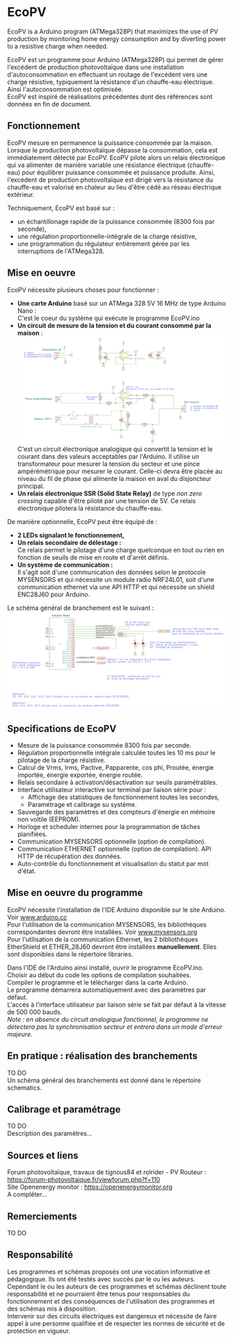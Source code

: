 # EcoPV
EcoPV is a Arduino program (ATMega328P) that maximizes the use of PV production by monitoring home energy consumption and by diverting power to a resistive charge when needed.  
 
EcoPV est un programme pour Arduino (ATMega328P) qui permet de gérer l'excédent de production photovoltaïque dans une installation d'autoconsommation en effectuant un routage de l'excédent vers une charge résistive, typiquement la résistance d'un chauffe-eau électrique. Ainsi l'autoconsommation est optimisée.  
EcoPV est inspiré de réalisations précédentes dont des références sont données en fin de document.  

## Fonctionnement  
EcoPV mesure en permanence la puissance consommée par la maison. Lorsque le production photovoltaïque dépasse la consommation, cela est immédiatement détecté par EcoPV. EcoPV pilote alors un relais électronique qui va alimenter de manière variable une résistance électrique (chauffe-eau) pour équilibrer puissance consommée et puissance produite. Ainsi, l'excédent de production photovoltaïque est dirigé vers la résistance du chauffe-eau et valorisé en chaleur au lieu d'être cédé au réseau électrique extérieur.  
  
Techniquement, EcoPV est basé sur :  
* un échantillonage rapide de la puissance consommée (8300 fois par seconde),  
* une régulation proportionnelle-intégrale de la charge résistive,  
* une programmation du régulateur entièrement gérée par les interruptions de l'ATMega328.  
  
## Mise en oeuvre  
EcoPV nécessite plusieurs choses pour fonctionner :  
* **Une carte Arduino** basé sur un ATMega 328 5V 16 MHz de type Arduino Nano :  
C'est le coeur du système qui exécute le programme EcoPV.ino  
* **Un circuit de mesure de la tension et du courant consommé par la maison** :  
![EcoPV Analog circuit](schematics/EcoPV_analog.png)
C'est un circuit électronique analogique qui convertit la tension et le courant dans des valeurs acceptables par l'Arduino. Il utilise un transformateur pour mesurer la tension du secteur et une pince ampérémétrique pour mesurer le courant. Celle-ci devra être placée au niveau du fil de phase qui alimente la maison en aval du disjoncteur principal.  
* **Un relais électronique SSR (Solid State Relay)** de type *non zero crossing* capable d'être piloté par une tension de 5V. Ce relais électronique pilotera la résistance du chauffe-eau.  
  
De manière optionnelle, EcoPV peut être équipé de :  
* **2 LEDs signalant le fonctionnement,**  
* **Un relais secondaire de délestage :**  
Ce relais permet le pilotage d'une charge quelconque en tout ou rien en fonction de seuils de mise en route et d'arrêt définis.  
* **Un système de communication :**  
Il s'agit soit d'une communication des données selon le protocole MYSENSORS et qui nécessite un module radio NRF24L01, soit d'une communication ethernet via une API HTTP et qui nécessite un shield ENC28J60 pour Arduino.  
  
Le schéma général de branchement est le suivant :  
![EcoPV overview](schematics/EcoPV_arduinoNano.png)
  
## Specifications de EcoPV  
* Mesure de la puissance consommée 8300 fois par seconde.  
* Régulation proportionnelle intégrale calculée toutes les 10 ms pour le pilotage de la charge résistive.  
* Calcul de Vrms, Irms, Pactive, Papparente, cos phi, Proutée, énergie importée, énergie exportée, énergie routée.  
* Relais secondaire à activation/désactivation sur seuils paramétrables.  
* Interface utilisateur interactive sur terminal par liaison série pour :  
  * Affichage des statistiques de fonctionnement toutes les secondes,  
  * Paramétrage et calibrage su système.  
* Sauvegarde des paramètres et des compteurs d'énergie en mémoire non voltile (EEPROM).  
* Horloge et scheduler internes pour la programmation de tâches planifiées.   
* Communication MYSENSORS optionnelle (option de compilation).  
* Communication ETHERNET optionnelle (option de compilation).  API HTTP de récupération des données.  
* Auto-contrôle du fonctionnement et visualisation du statut par mot d'état.  
  
## Mise en oeuvre du programme  
EcoPV nécessite l'installation de l'IDE Arduino disponible sur le site Arduino. Voir www.arduino.cc  
Pour l'utilisation de la communication MYSENSORS, les bibliothèques correspondantes devront être installées. Voir www.mysensors.org  
Pour l'utilisation de la communication Ethernet, les 2 bibliothèques EtherShield et ETHER_28J60 devront être installées **manuellement**. Elles sont disponibles dans le répertoire libraries.  
  
Dans l'IDE de l'Arduino ainsi installé, ouvrir le programme EcoPV.ino.  
Choisir au début du code les options de compilation souhaitées.  
Compiler le programme et le télécharger dans la carte Arduino.  
Le programme démarrera automatiquement avec des paramètres par défaut.  
L'accès à l'interface utilisateur par liaison série se fait par défaut à la vitesse de 500 000 bauds.  
*Note : en absence du circuit analogique fonctionnel, le programme ne détectera pas la synchronisation secteur et entrera dans un mode d'erreur majeure.*  
  
## En pratique : réalisation des branchements  
TO DO  
Un schéma général des branchements est donné dans le répertoire schematics.  
  
## Calibrage et paramétrage  
TO DO  
Description des paramètres...  
  
## Sources et liens  
Forum photovoltaïque, travaux de tignous84 et rolrider - PV Routeur : https://forum-photovoltaique.fr/viewforum.php?f=110  
Site Openenergy monitor : https://openenergymonitor.org  
A compléter...  
  
## Remerciements  
TO DO  
  
## Responsabilité  
Les programmes et schémas proposés ont une vocation informative et pédagogique. Ils ont été testés avec succès par le ou les auteurs.  
Cependant le ou les auteurs de ces programmes et schémas déclinent toute responsabilité et ne pourraient être tenus pour responsables du fonctionnement et des conséquences de l'utilisation des programmes et des schémas mis à disposition.  
Intervenir sur des circuits électriques est dangereux et nécessite de faire appel à une personne qualifiée et de respecter les normes de sécurité et de protection en vigueur.
